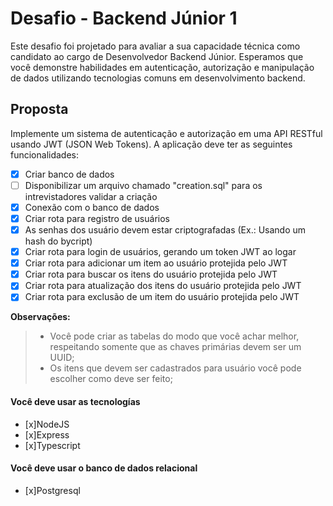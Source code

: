 
# Desafio - Backend Júnior 1

Este desafio foi projetado para avaliar a sua capacidade técnica como candidato ao cargo de Desenvolvedor Backend Júnior. Esperamos que você demonstre habilidades em autenticação, autorização e manipulação de dados utilizando tecnologias comuns em desenvolvimento backend.

## Proposta

Implemente um sistema de autenticação e autorização em uma API RESTful usando JWT (JSON Web Tokens). A aplicação deve ter as seguintes funcionalidades:

- [x] Criar banco de dados
- [ ] Disponibilizar um arquivo chamado "creation.sql" para os intrevistadores validar a criação
- [x] Conexão com o banco de dados
- [x] Criar rota para registro de usuários
- [x] As senhas dos usuário devem estar criptografadas (Ex.: Usando um hash do bycript)
- [x] Criar rota para login de usuários, gerando um token JWT ao logar
- [x] Criar rota para adicionar um item ao usuário protejida pelo JWT
- [x] Criar rota para buscar os itens do usuário protejida pelo JWT
- [x] Criar rota para atualização dos itens do usuário protejida pelo JWT
- [x] Criar rota para exclusão de um item do usuário protejida pelo JWT

**Observações:**
> - Você pode criar as tabelas do modo que você achar melhor, respeitando somente que as chaves primárias devem ser um UUID;
> - Os itens que devem ser cadastrados para usuário você pode escolher como deve ser feito;

#### Você deve usar as tecnologías
- [x]NodeJS
- [x]Express
- [x]Typescript 

#### Você deve usar o banco de dados relacional
- [x]Postgresql